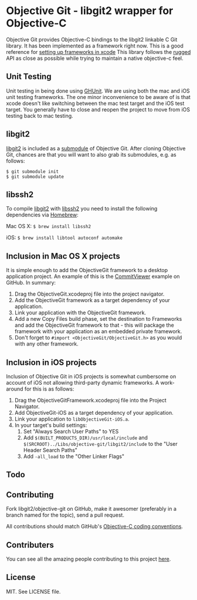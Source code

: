 # Objective Git - libgit2 wrapper for Objective-C
Objective Git provides Objective-C bindings to the libgit2 linkable C Git library.
It has been implemented as a framework right now. This is a good reference for
[setting up frameworks in xcode][setup]
This library follows the [rugged] API as close
as possible while trying to maintain a native objective-c feel.

[setup]: http://atastypixel.com/blog/creating-applications-in-xcode-using-frameworks
[rugged]: https://github.com/libgit2/rugged

## Unit Testing
Unit testing in being done using [GHUnit][ghunit].
We are using both the mac and iOS unit testing frameworks. The one minor
inconvenience to be aware of is that xcode doesn't like switching between
the mac test target and the iOS test target. You generally have to close
and reopen the project to move from iOS testing back to mac testing.

[ghunit]: https://github.com/gabriel/gh-unit

## libgit2
[libgit2] is included as a [submodule] of Objective Git. After cloning Objective Git,
chances are that you will want to also grab its submodules, e.g. as follows:

    $ git submodule init
    $ git submodule update

[libgit2]: https://github.com/libgit2/libgit2
[submodule]: http://book.git-scm.com/5_submodules.html

## libssh2

To compile [libgit2] with [libssh2] you need to install the following dependencies via [Homebrew]:

Mac OS X: `$ brew install libssh2`

iOS: `$ brew install libtool autoconf automake`

[libssh2]: http://www.libssh2.org/
[Homebrew]: http://brew.sh/

## Inclusion in Mac OS X projects

It is simple enough to add the ObjectiveGit framework to a desktop application project. An example of this is the [CommitViewer] example on GitHub. In summary:

1. Drag the ObjectiveGit.xcodeproj file into the project navigator.
1. Add the ObjectiveGit framework as a target dependency of your application.
1. Link your application with the ObjectiveGit framework.
1. Add a new Copy Files build phase, set the destination to Frameworks and add the ObjectiveGit framework to that - this will package the framework with your application as an embedded private framework.
1. Don't forget to `#import <ObjectiveGit/ObjectiveGit.h>` as you would with any other framework.

[CommitViewer]: https://github.com/Abizern/CommitViewer

## Inclusion in iOS projects

Inclusion of Objective Git in iOS projects is somewhat cumbersome on account of iOS
not allowing third-party dynamic frameworks. A work-around for this is as follows:

1. Drag the ObjectiveGitFramework.xcodeproj file into the Project Navigator.
1. Add ObjectiveGit-iOS as a target dependency of your application.
1. Link your application to `libObjectiveGit-iOS.a`.
1. In your target's build settings:
    1. Set "Always Search User Paths" to YES
    1. Add `$(BUILT_PRODUCTS_DIR)/usr/local/include` and
       `$(SRCROOT)../Libs/objective-git/libgit2/include` to the "User Header
       Search Paths"
    1. Add `-all_load` to the "Other Linker Flags"

## Todo

## Contributing
Fork libgit2/objective-git on GitHub, make it awesomer (preferably in a branch named
for the topic), send a pull request.

All contributions should match GitHub's [Objective-C coding conventions](https://github.com/github/objective-c-conventions).

## Contributers
You can see all the amazing people contributing to this project
[here](https://github.com/libgit2/objective-git/contributors).

## License
MIT. See LICENSE file.

